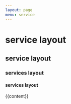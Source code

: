```yaml
---
layout: page
menu: service
---
```


# service layout

## service layout

### services layout

#### services layout

{{content}}